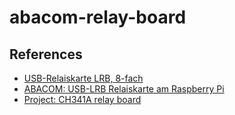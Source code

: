 # abacom-relay-board

## References

* [USB-Relaiskarte LRB, 8-fach](https://www.electronic-software-shop.com/hardware/relais/usb-relaiskarte-lrb-8-fach.html)
* [ABACOM: USB-LRB Relaiskarte am Raspberry Pi](https://github.com/olerem/ch341a-relay-board)
* [Project: CH341A relay board](http://forum.abacom-online.de/phpBB3/viewtopic.php?f=51&t=3751)
